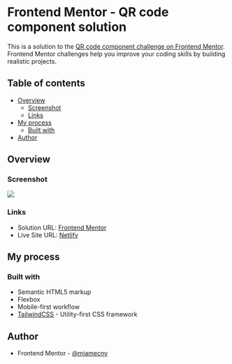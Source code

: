 # Frontend Mentor - QR code component solution

This is a solution to the [QR code component challenge on Frontend Mentor](https://www.frontendmentor.io/challenges/qr-code-component-iux_sIO_H). Frontend Mentor challenges help you improve your coding skills by building realistic projects.

## Table of contents

- [Overview](#overview)
  - [Screenshot](#screenshot)
  - [Links](#links)
- [My process](#my-process)
  - [Built with](#built-with)
- [Author](#author)

## Overview

### Screenshot

![](https://i.imgur.com/Q1zkYlB.png)

### Links

- Solution URL: [Frontend Mentor](https://www.frontendmentor.io/solutions/qr-code-component-with-tailwindcss-h3O_2jZp-p)
- Live Site URL: [Netlify](https://fm-challenge-qr-code-component.netlify.app)

## My process

### Built with

- Semantic HTML5 markup
- Flexbox
- Mobile-first workflow
- [TailwindCSS](https://tailwindcss.com/) - Utility-first CSS framework

## Author

- Frontend Mentor - [@mjamecny](https://www.frontendmentor.io/profile/mjamecny)
